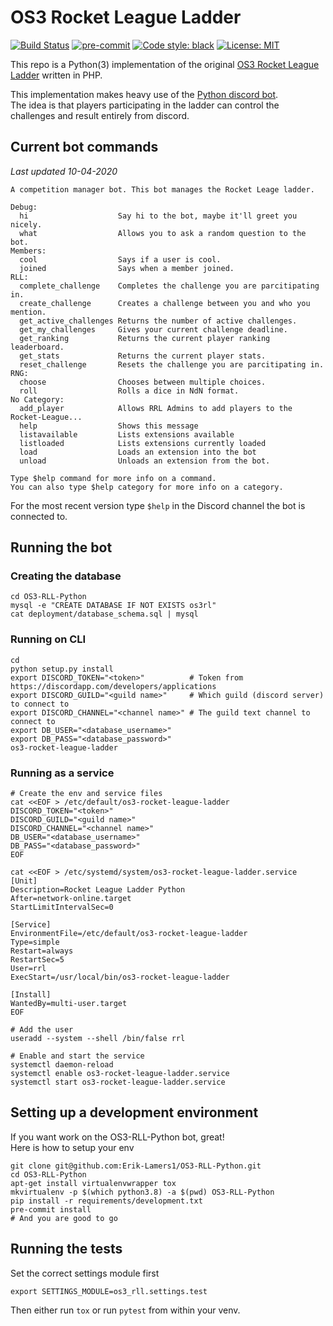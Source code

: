 # OS3 Rocket League Ladder
[![Build Status](https://travis-ci.org/Erik-Lamers1/OS3-RLL-Python.svg?branch=master)](https://travis-ci.org/Erik-Lamers1/OS3-RLL-Python)
[![pre-commit](https://img.shields.io/badge/pre--commit-enabled-brightgreen?logo=pre-commit&logoColor=white)](https://github.com/pre-commit/pre-commit)
[![Code style: black](https://img.shields.io/badge/code%20style-black-000000.svg)](https://github.com/psf/black)
[![License: MIT](https://img.shields.io/badge/License-MIT-yellow.svg)](https://opensource.org/licenses/MIT)

This repo is a Python(3) implementation of the original [OS3 Rocket League Ladder](https://github.com/Erik-Lamers1/OS3-Rocket-League-Ladder) written in PHP.

This implementation makes heavy use of the [Python discord bot](https://discordpy.readthedocs.io/en/latest/).  
The idea is that players participating in the ladder can control the challenges and result entirely from discord.

## Current bot commands
_Last updated 10-04-2020_
```shell script
A competition manager bot. This bot manages the Rocket Leage ladder.

Debug:
  hi                    Say hi to the bot, maybe it'll greet you nicely.
  what                  Allows you to ask a random question to the bot.
Members:
  cool                  Says if a user is cool.
  joined                Says when a member joined.
RLL:
  complete_challenge    Completes the challenge you are parcitipating in.
  create_challenge      Creates a challenge between you and who you mention.
  get_active_challenges Returns the number of active challenges.
  get_my_challenges     Gives your current challenge deadline.
  get_ranking           Returns the current player ranking leaderboard.
  get_stats             Returns the current player stats.
  reset_challenge       Resets the challenge you are parcitipating in.
RNG:
  choose                Chooses between multiple choices.
  roll                  Rolls a dice in NdN format.
​No Category:
  add_player            Allows RRL Admins to add players to the Rocket-League...
  help                  Shows this message
  listavailable         Lists extensions available
  listloaded            Lists extensions currently loaded
  load                  Loads an extension into the bot
  unload                Unloads an extension from the bot.

Type $help command for more info on a command.
You can also type $help category for more info on a category.
```
For the most recent version type `$help` in the Discord channel the bot is connected to.

## Running the bot
### Creating the database
```shell script
cd OS3-RLL-Python
mysql -e "CREATE DATABASE IF NOT EXISTS os3rl"
cat deployment/database_schema.sql | mysql
```

### Running on CLI
```shell script
cd 
python setup.py install
export DISCORD_TOKEN="<token>"          # Token from https://discordapp.com/developers/applications
export DISCORD_GUILD="<guild name>"     # Which guild (discord server) to connect to
export DISCORD_CHANNEL="<channel name>" # The guild text channel to connect to
export DB_USER="<database_username>"
export DB_PASS="<database_password>"
os3-rocket-league-ladder
```

### Running as a service
```shell script
# Create the env and service files
cat <<EOF > /etc/default/os3-rocket-league-ladder
DISCORD_TOKEN="<token>"
DISCORD_GUILD="<guild name>"
DISCORD_CHANNEL="<channel name>"
DB_USER="<database_username>"
DB_PASS="<database_password>"
EOF

cat <<EOF > /etc/systemd/system/os3-rocket-league-ladder.service
[Unit]
Description=Rocket League Ladder Python
After=network-online.target
StartLimitIntervalSec=0

[Service]
EnvironmentFile=/etc/default/os3-rocket-league-ladder
Type=simple
Restart=always
RestartSec=5
User=rrl
ExecStart=/usr/local/bin/os3-rocket-league-ladder

[Install]
WantedBy=multi-user.target
EOF

# Add the user
useradd --system --shell /bin/false rrl

# Enable and start the service
systemctl daemon-reload
systemctl enable os3-rocket-league-ladder.service
systemctl start os3-rocket-league-ladder.service
```

## Setting up a development environment
If you want work on the OS3-RLL-Python bot, great!  
Here is how to setup your env
```shell script
git clone git@github.com:Erik-Lamers1/OS3-RLL-Python.git
cd OS3-RLL-Python
apt-get install virtualenvwrapper tox
mkvirtualenv -p $(which python3.8) -a $(pwd) OS3-RLL-Python
pip install -r requirements/development.txt
pre-commit install
# And you are good to go
```

## Running the tests
Set the correct settings module first
```shell script
export SETTINGS_MODULE=os3_rll.settings.test
```
Then either run `tox` or run `pytest` from within your venv.
